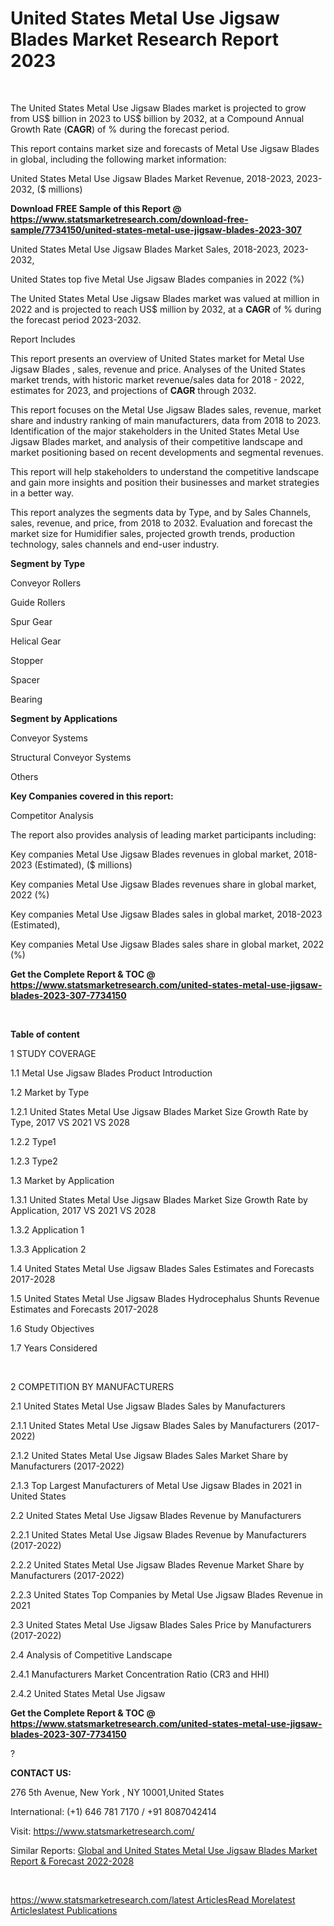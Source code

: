 <h1>United States Metal Use Jigsaw Blades Market Research Report 2023</h1><br/><p>The United States Metal Use Jigsaw Blades market is projected to grow from US$ billion in 2023 to US$ billion by 2032, at a Compound Annual Growth Rate (<strong>CAGR</strong>) of % during the forecast period.</p>
 
 
 
 <p>This report contains market size and forecasts of Metal Use Jigsaw Blades in global, including the following market information:</p>
 
 
 
 <p>United States Metal Use Jigsaw Blades Market Revenue, 2018-2023, 2023-2032, ($ millions)</p>
 
 
 
 <p><strong>Download FREE Sample of this Report @ <a href="https://www.statsmarketresearch.com/download-free-sample/7734150/united-states-metal-use-jigsaw-blades-2023-307">https://www.statsmarketresearch.com/download-free-sample/7734150/united-states-metal-use-jigsaw-blades-2023-307</a></strong></p>
 
 
 
 <p>United States Metal Use Jigsaw Blades Market Sales, 2018-2023, 2023-2032,</p>
 
 
 
 <p>United States top five Metal Use Jigsaw Blades companies in 2022 (%)</p>
 
 
 
 <p>The United States Metal Use Jigsaw Blades market was valued at million in 2022 and is projected to reach US$ million by 2032, at a <strong>CAGR</strong> of % during the forecast period 2023-2032.</p>
 
 
 
 <p>Report Includes</p>
 
 
 
 <p>This report presents an overview of United States market for Metal Use Jigsaw Blades , sales, revenue and price. Analyses of the United States market trends, with historic market revenue/sales data for 2018 - 2022, estimates for 2023, and projections of <strong>CAGR</strong> through 2032.</p>
 
 
 
 <p>This report focuses on the Metal Use Jigsaw Blades sales, revenue, market share and industry ranking of main manufacturers, data from 2018 to 2023. Identification of the major stakeholders in the United States Metal Use Jigsaw Blades market, and analysis of their competitive landscape and market positioning based on recent developments and segmental revenues.</p>
 
 
 
 <p>This report will help stakeholders to understand the competitive landscape and gain more insights and position their businesses and market strategies in a better way.</p>
 
 
 
 <p>This report analyzes the segments data by Type, and by Sales Channels, sales, revenue, and price, from 2018 to 2032. Evaluation and forecast the market size for Humidifier sales, projected growth trends, production technology, sales channels and end-user industry.</p>
 
 
 
 <p><strong>Segment by Type</strong></p>
 
 
 
 <p>Conveyor Rollers</p>
 
 
 
 <p>Guide Rollers</p>
 
 
 
 <p>Spur Gear</p>
 
 
 
 <p>Helical Gear</p>
 
 
 
 <p>Stopper</p>
 
 
 
 <p>Spacer</p>
 
 
 
 <p>Bearing</p>
 
 
 
 <p><strong>Segment <strong><strong>by Applications</strong></strong></strong></p>
 
 
 
 <p>Conveyor Systems</p>
 
 
 
 <p>Structural Conveyor Systems</p>
 
 
 
 <p>Others</p>
 
 
 
 <p><strong>Key Companies covered in this report:</strong></p>
 
 
 
 <p>Competitor Analysis</p>
 
 
 
 <p>The report also provides analysis of leading market participants including:</p>
 
 
 
 <p>Key companies Metal Use Jigsaw Blades revenues in global market, 2018-2023 (Estimated), ($ millions)</p>
 
 
 
 <p>Key companies Metal Use Jigsaw Blades revenues share in global market, 2022 (%)</p>
 
 
 
 <p>Key companies Metal Use Jigsaw Blades sales in global market, 2018-2023 (Estimated),</p>
 
 
 
 <p>Key companies Metal Use Jigsaw Blades sales share in global market, 2022 (%)</p>
 
 
 
 <div><b>Get the Complete Report & TOC @ <a href="https://www.statsmarketresearch.com/united-states-metal-use-jigsaw-blades-2023-307-7734150">https://www.statsmarketresearch.com/united-states-metal-use-jigsaw-blades-2023-307-7734150</a></b></div>
 
 
 
 <p><br />
 
 <b>Table of content</b></p>
 
 
 
 <p>1 STUDY COVERAGE<br />
 
 1.1 Metal Use Jigsaw Blades Product Introduction<br />
 
 1.2 Market by Type<br />
 
 1.2.1 United States Metal Use Jigsaw Blades Market Size Growth Rate by Type, 2017 VS 2021 VS 2028<br />
 
 1.2.2 Type1<br />
 
 1.2.3 Type2<br />
 
 1.3 Market by Application<br />
 
 1.3.1 United States Metal Use Jigsaw Blades Market Size Growth Rate by Application, 2017 VS 2021 VS 2028<br />
 
 1.3.2 Application 1<br />
 
 1.3.3 Application 2<br />
 
 1.4 United States Metal Use Jigsaw Blades Sales Estimates and Forecasts 2017-2028<br />
 
 1.5 United States Metal Use Jigsaw Blades Hydrocephalus Shunts Revenue Estimates and Forecasts 2017-2028<br />
 
 1.6 Study Objectives<br />
 
 1.7 Years Considered<br />
 
 <br />
 
 2 COMPETITION BY MANUFACTURERS<br />
 
 2.1 United States Metal Use Jigsaw Blades Sales by Manufacturers<br />
 
 2.1.1 United States Metal Use Jigsaw Blades Sales by Manufacturers (2017-2022)<br />
 
 2.1.2 United States Metal Use Jigsaw Blades Sales Market Share by Manufacturers (2017-2022)<br />
 
 2.1.3 Top Largest Manufacturers of Metal Use Jigsaw Blades in 2021 in United States<br />
 
 2.2 United States Metal Use Jigsaw Blades Revenue by Manufacturers<br />
 
 2.2.1 United States Metal Use Jigsaw Blades Revenue by Manufacturers (2017-2022)<br />
 
 2.2.2 United States Metal Use Jigsaw Blades Revenue Market Share by Manufacturers (2017-2022)<br />
 
 2.2.3 United States Top Companies by Metal Use Jigsaw Blades Revenue in 2021<br />
 
 2.3 United States Metal Use Jigsaw Blades Sales Price by Manufacturers (2017-2022)<br />
 
 2.4 Analysis of Competitive Landscape<br />
 
 2.4.1 Manufacturers Market Concentration Ratio (CR3 and HHI)<br />
 
 2.4.2 United States Metal Use Jigsaw</p>
 
 
 
 <div><b>Get the Complete Report & TOC @ <a href="https://www.statsmarketresearch.com/united-states-metal-use-jigsaw-blades-2023-307-7734150">https://www.statsmarketresearch.com/united-states-metal-use-jigsaw-blades-2023-307-7734150</a></b></div>
 
 
 
 <p>? </p>
 
 
 
 <p><b>CONTACT US:</b><br />
 
 276 5th Avenue, New York , NY 10001,United States<br />
 
 International: (+1) 646 781 7170 / +91 8087042414<br />
 
 Visit: <a href="https://www.statsmarketresearch.com/">https://www.statsmarketresearch.com/</a><br />
 
 Similar Reports: <a href="https://www.statsmarketresearch.com/united-states-metal-use-jigsaw-blades-2023-307-7734150">Global and United States Metal Use Jigsaw Blades Market Report & Forecast 2022-2028</a><br />
 
 <br />
 
 <a href="https://gyeongbokgung.com">https://www.statsmarketresearch.com/</a><a href="https://hallyeomaritime.com">latest Articles</a><a href="https://jingwansa.com">Read More</a><a href="https://nguoiviet.jp/">latest Articles</a><a href="https://www.intelmarketresearch.com/">latest Publications</a></p>